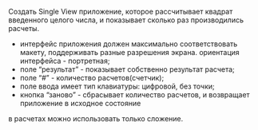 Создать Single View приложение, которое рассчитывает квадрат введенного целого числа, и показывает сколько раз производились расчеты.
- интерфейс приложения должен максимально соответствовать макету, поддерживать разные разрешения экрана. ориентация интерфейса - портретная;
- поле “результат” - показывает собственно результат расчета;
- поле “#” - количество расчетов(счетчик);
- поле ввода имеет тип клавиатуры: цифровой, без точки;
- кнопка “заново” - сбрасывает количество расчетов, и возвращает приложение в исходное
состояние

в расчетах можно использовать только сложение.
